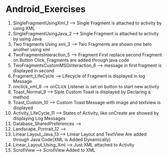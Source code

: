 Android_Exercises
=================

1.  SingleFragmentUsingXml_1              --> Single Fragment is attached to activity by using XML
2.  SingleFragmentUsingJava_2             --> Single Fragment is attached to activity by using Java
3.  Two fragments Using xml_3             --> Two Fragments are shown one belo another using xml
5.  TwoFragmentsInteraction_5             --> Fragment First replace second Fragment on Button Click,
					      Fragments are added through java code
6.  TwoFragmentsCustomMSGInteraction_6    --> message in first fragment is displayed in second
7.  Fragment_LifeCycle                    --> Lifecycle of Fragment is displayed in log Message
8.  onclick_xml_8                         --> onCLick Listener is set on button to start new activity
9.  Toast_Normal_9                        --> Siple Custom Toast is displayed by Declaring a method
10. Toast_Custom_10                       --> Custom Toast Message with image and textview is displayed 
11. Activity_LifeCycle_11		  --> States of Activity, like onCreate are showed by displaying 
					      Log Messages
12. Database_SharedPreferences            --> 
13. Landscape_Portrait_12                 -->
14. Linear Layout_Java_13		  --> Linear Layout and TextView Are added through Java Code(XML is                                                              Added Dynamically)
15. Linear_Layout_Using_Xml		  --> Just XML attached to Activity
16. ScrollView                            --> ScrollView Added to XML

